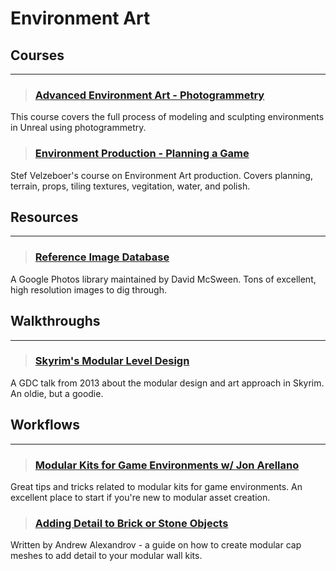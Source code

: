 # Environment Art

## Courses
___

> ### [Advanced Environment Art - Photogrammetry](https://www.vertexschool.com/Photogrammetry-Bootcamp)
This course covers the full process of modeling and sculpting environments in Unreal using photogrammetry.
<!-- -->


> ### [Environment Production - Planning a Game](https://www.artstation.com/learning/courses/adP/planning-a-game-environment/chapters/BLYd/exporting-importing-ue5-and-maya)
Stef Velzeboer's course on Environment Art production. Covers planning, terrain, props, tiling textures, vegitation, water, and polish.

## Resources
___

> ### [Reference Image Database](https://photos.google.com/share/AF1QipM2zKMjl7DSsQzZWT-_wVHF4zge0Y8fli95OW2_fpuddnvm0M6q5DNM0bUwx25hJQ?pli=1&key=aDNzNTFHMG9JSHVzZ3p0Y2tWY3VnemROa3pDRFNB)
A Google Photos library maintained by David McSween. Tons of excellent, high resolution images to dig through.
<!-- -->

<!-- -->

## Walkthroughs
___

> ### [Skyrim's Modular Level Design](http://blog.joelburgess.com/2013/04/skyrims-modular-level-design-gdc-2013.html)
A GDC talk from 2013 about the modular design and art approach in Skyrim. An oldie, but a goodie.
<!-- -->



## Workflows
___

> ### [Modular Kits for Game Environments w/ Jon Arellano](https://www.youtube.com/watch?v=77xPHfzciiY)
Great tips and tricks related to modular kits for game environments. An excellent place to start if you're new to modular asset creation.
<!-- -->


> ### [Adding Detail to Brick or Stone Objects](https://www.artstation.com/artwork/PXQKKr)
Written by Andrew Alexandrov - a guide on how to create modular cap meshes to add detail to your modular wall kits.
<!-- -->

